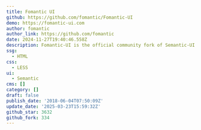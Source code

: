```yaml
---
title: Fomantic UI
github: https://github.com/fomantic/Fomantic-UI
demo: https://fomantic-ui.com
author: fomantic
author_link: https://github.com/fomantic
date: 2024-11-27T19:40:46.558Z
description: Fomantic-UI is the official community fork of Semantic-UI
ssg:
  - HTML
css:
  - LESS
ui:
  - Semantic
cms: []
category: []
draft: false
publish_date: '2018-06-04T07:50:09Z'
update_date: '2025-03-23T15:59:32Z'
github_star: 3632
github_fork: 334
---
```

